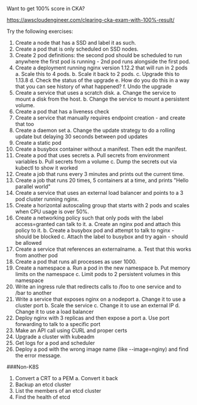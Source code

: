 Want to get 100% score in CKA?

https://awscloudengineer.com/clearing-cka-exam-with-100%-result/

Try the following exercises:

1. Create a node that has a SSD and label it as such. 
2. Create a pod that is only scheduled on SSD nodes.
3. Create 2 pod definitions: the second pod should be scheduled to run anywhere the first pod is running - 2nd pod runs alongside the first pod.
4. Create a deployment running nginx version 1.12.2 that will run in 2 pods
	a. Scale this to 4 pods.
	b. Scale it back to 2 pods.
	c. Upgrade this to 1.13.8
	d. Check the status of the upgrade
	e. How do you do this in a way that you can see history of what happened?
	f. Undo the upgrade
5. Create a service that uses a scratch disk.
	a. Change the service to mount a disk from the host.
	b. Change the service to mount a persistent volume.
6. Create a pod that has a liveness check
7. Create a service that manually requires endpoint creation - and create that too
8. Create a daemon set
	a. Change the update strategy to do a rolling update but delaying 30 seconds between pod updates
9. Create a static pod
10. Create a busybox container without a manifest. Then edit the manifest.
11. Create a pod that uses secrets
	a. Pull secrets from environment variables
	b. Pull secrets from a volume
	c. Dump the secrets out via kubectl to show it worked
12. Create a job that runs every 3 minutes and prints out the current time.
13. Create a job that runs 20 times, 5 containers at a time, and prints "Hello parallel world"
14. Create a service that uses an external load balancer and points to a 3 pod cluster running nginx.
15. Create a horizontal autoscaling group that starts with 2 pods and scales when CPU usage is over 50%.
16. Create a networking policy such that only pods with the label access=granted can talk to it.
	a. Create an nginx pod and attach this policy to it. 
	b. Create a busybox pod and attempt to talk to nginx - should be blocked
	c. Attach the label to busybox and try again - should be allowed
17. Create a service that references an externalname.
	a. Test that this works from another pod
18. Create a pod that runs all processes as user 1000.
19. Create a namespace
	a. Run a pod in the new namespace
	b. Put memory limits on the namespace
	c. Limit pods to 2 persistent volumes in this namespace
20. Write an ingress rule that redirects calls to /foo to one service and to /bar to another
21. Write a service that exposes nginx on a nodeport
	a. Change it to use a cluster port
	b. Scale the service
	c. Change it to use an external IP
	d. Change it to use a load balancer
22. Deploy nginx with 3 replicas and then expose a port
	a. Use port forwarding to talk to a specific port
23. Make an API call using CURL and proper certs
24. Upgrade a cluster with kubeadm
25. Get logs for a pod and scheduler
26. Deploy a pod with the wrong image name (like --image=nginy) and find the error message.


###Non-K8S
1. Convert a CRT to a PEM
	a. Convert it back
2. Backup an etcd cluster
3. List the members of an etcd cluster
4. Find the health of etcd









